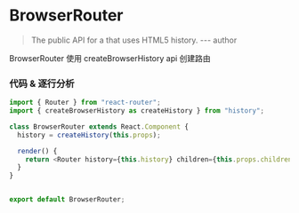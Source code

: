 # BrowserRouter

>The public API for a <Router> that uses HTML5 history.  --- author

BrowserRouter 使用 createBrowserHistory api 创建路由

### 代码 & 逐行分析

```js
import { Router } from "react-router";
import { createBrowserHistory as createHistory } from "history";

class BrowserRouter extends React.Component {
  history = createHistory(this.props);

  render() {
    return <Router history={this.history} children={this.props.children} />;
  }
}


export default BrowserRouter;

```

